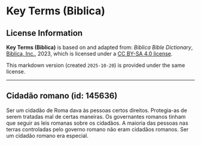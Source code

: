 # Key Terms (Biblica)

## License Information

**Key Terms (Biblica)** is based on and adapted from: _Biblica Bible Dictionary_, [Biblica, Inc.](https://www.biblica.com/), 2023, which is licensed under a [CC BY-SA 4.0 license](https://creativecommons.org/licenses/by-sa/4.0/legalcode.en).

This markdown version (created `2025-10-20`) is provided under the same license.



--------------------------------

## Cidadão romano (id: 145636)

Ser um cidadão de Roma dava às pessoas certos direitos. Protegia\-as de serem tratadas mal de certas maneiras. Os governantes romanos tinham que seguir as leis romanas sobre os cidadãos. A maioria das pessoas nas terras controladas pelo governo romano não eram cidadãos romanos. Ser um cidadão romano era especial.



